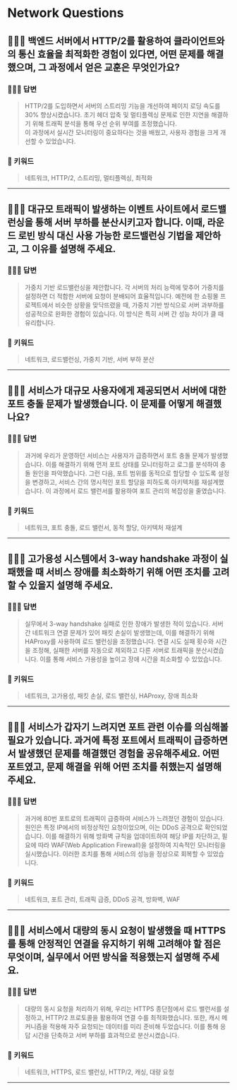 # Network Questions

## 🤷🏻‍♂️ 백엔드 서버에서 HTTP/2를 활용하여 클라이언트와의 통신 효율을 최적화한 경험이 있다면, 어떤 문제를 해결했으며, 그 과정에서 얻은 교훈은 무엇인가요?

### 🙆🏻‍♂️ 답변
> HTTP/2를 도입하면서 서버의 스트리밍 기능을 개선하여 페이지 로딩 속도를 30% 향상시켰습니다. 초기 헤더 압축 및 멀티플렉싱 문제로 인한 지연을 해결하기 위해 트래픽 분석을 통해 우선 순위 부여를 조정했습니다. <br>이 과정에서 실시간 모니터링이 중요하다는 것을 배웠고, 사용자 경험을 크게 개선할 수 있었습니다.

### 🔑 키워드
> 네트워크, HTTP/2, 스트리밍, 멀티플렉싱, 최적화

<hr>

## 🤷🏻‍♂️ 대규모 트래픽이 발생하는 이벤트 사이트에서 로드밸런싱을 통해 서버 부하를 분산시키고자 합니다. 이때, 라운드 로빈 방식 대신 사용 가능한 로드밸런싱 기법을 제안하고, 그 이유를 설명해 주세요.

### 🙆🏻‍♂️ 답변
> 가중치 기반 로드밸런싱을 제안합니다. 각 서버의 처리 능력에 맞추어 가중치를 설정하면 더 적합한 서버에 요청이 분배되어 효율적입니다. 예전에 한 쇼핑몰 프로젝트에서 비슷한 상황을 맞닥뜨렸을 때, 가중치 기반 방식으로 서버 과부하를 성공적으로 완화한 경험이 있습니다. 이 방식은 특히 서버 간 성능 차이가 클 때 유리합니다.

### 🔑 키워드
> 네트워크, 로드밸런싱, 가중치 기반, 서버 부하 분산

<hr>

## 🤷🏻‍♂️ 서비스가 대규모 사용자에게 제공되면서 서버에 대한 포트 충돌 문제가 발생했습니다. 이 문제를 어떻게 해결했나요?

### 🙆🏻‍♂️ 답변
> 과거에 우리가 운영하던 서비스는 사용자가 급증하면서 포트 충돌 문제가 발생했습니다. 이를 해결하기 위해 먼저 포트 상태를 모니터링하고 로그를 분석하여 충돌 원인을 파악했습니다. 그런 다음, 포트 범위를 동적으로 할당할 수 있도록 설정을 변경하고, 서비스 간의 명시적인 포트 할당을 피하도록 아키텍처를 재설계했습니다. 이 과정에서 로드 밸런서를 활용하여 포트 관리의 복잡성을 줄였습니다.

### 🔑 키워드
> 네트워크, 포트 충돌, 로드 밸런서, 동적 할당, 아키텍처 재설계

<hr>

## 🤷🏻‍♂️ 고가용성 시스템에서 3-way handshake 과정이 실패했을 때 서비스 장애를 최소화하기 위해 어떤 조치를 고려할 수 있을지 설명해 주세요.

### 🙆🏻‍♂️ 답변
> 실무에서 3-way handshake 실패로 인한 장애가 발생한 적이 있습니다. 서버 간 네트워크 연결 문제가 있어 패킷 손실이 발생했는데, 이를 해결하기 위해 HAProxy를 사용하여 로드 밸런싱을 조정했습니다. 연결 시도 실패 횟수와 시간을 조정해, 실패한 서버를 자동으로 제외하고 다른 서버로 트래픽을 분산시켰습니다. 이를 통해 서비스 가용성을 높이고 장애 시간을 최소화할 수 있었습니다.

### 🔑 키워드
> 네트워크, 고가용성, 패킷 손실, 로드 밸런싱, HAProxy, 장애 최소화

<hr>

## 🤷🏻‍♂️ 서비스가 갑자기 느려지면 포트 관련 이슈를 의심해볼 필요가 있습니다. 과거에 특정 포트에서 트래픽이 급증하면서 발생했던 문제를 해결했던 경험을 공유해주세요. 어떤 포트였고, 문제 해결을 위해 어떤 조치를 취했는지 설명해주세요.

### 🙆🏻‍♂️ 답변
> 과거에 80번 포트로의 트래픽이 급증하여 서비스가 느려졌던 경험이 있습니다. 원인은 특정 IP에서의 비정상적인 요청이었으며, 이는 DDoS 공격으로 확인되었습니다. 이를 해결하기 위해 방화벽 규칙을 업데이트하여 해당 IP를 차단하고, 필요에 따라 WAF(Web Application Firewall)을 설정하여 지속적인 모니터링을 실시했습니다. 이러한 조치를 통해 서비스의 성능을 정상으로 회복할 수 있었습니다.

### 🔑 키워드
> 네트워크, 포트 관리, 트래픽 급증, DDoS 공격, 방화벽, WAF

<hr>

## 🤷🏻‍♂️ 서비스에서 대량의 동시 요청이 발생했을 때 HTTPS를 통해 안정적인 연결을 유지하기 위해 고려해야 할 점은 무엇이며, 실무에서 어떤 방식을 적용했는지 설명해 주세요.

### 🙆🏻‍♂️ 답변
> 대량의 동시 요청을 처리하기 위해, 우리는 HTTPS 종단점에서 로드 밸런서를 설정하고, HTTP/2 프로토콜을 활용하여 연결 수를 최적화했습니다. 또한, 캐시 메커니즘을 적용해 자주 요청되는 데이터를 미리 준비해 두었습니다. 이를 통해 응답 시간을 단축하고 서버 부하를 효과적으로 분산시켰습니다.

### 🔑 키워드
> 네트워크, HTTPS, 로드 밸런싱, HTTP/2, 캐싱, 대량 요청

<hr>